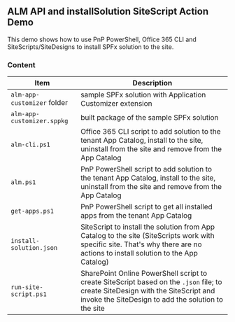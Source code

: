 ## ALM API and installSolution SiteScript Action Demo
This demo shows how to use PnP PowerShell, Office 365 CLI and SiteScripts/SiteDesigns to install SPFx solution to the site.

### Content
|Item|Description|
|---|---|
|`alm-app-customizer` folder|sample SPFx solution with Application Customizer extension|
|`alm-app-customizer.sppkg`|built package of the sample SPFx solution|
|`alm-cli.ps1`|Office 365 CLI script to add solution to the tenant App Catalog, install to the site, uninstall from the site and remove from the App Catalog|
|`alm.ps1`|PnP PowerShell script to add solution to the tenant App Catalog, install to the site, uninstall from the site and remove from the App Catalog|
|`get-apps.ps1`|PnP PowerShell script to get all installed apps from the tenant App Catalog|
|`install-solution.json`|SiteScript to install the solution from App Catalog to the site (SiteScripts work with specific site. That's why there are no actions to install solution to the App Catalog)|
|`run-site-script.ps1`|SharePoint Online PowerShell script to create SiteScript based on the `.json` file; to create SiteDesign with the SiteScript and invoke the SiteDesign to add the solution to the site|